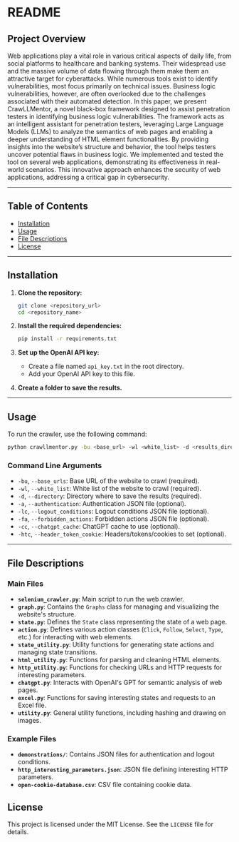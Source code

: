 # README

## Project Overview
Web applications play a vital role in various critical aspects of daily life, from social platforms to healthcare and banking systems. Their widespread use and the massive volume of data flowing through them make them an attractive target for cyberattacks. While numerous tools exist to identify vulnerabilities, most focus primarily on technical issues. Business logic vulnerabilities, however, are often overlooked due to the challenges associated with their automated detection. In this paper, we present CrawLLMentor, a novel black-box framework designed to assist penetration testers in identifying business logic vulnerabilities. The framework acts as an intelligent assistant for penetration testers, leveraging Large Language Models (LLMs) to analyze the semantics of web pages and enabling a deeper understanding of HTML element functionalities. By providing insights into the website’s structure and behavior, the tool helps testers uncover potential flaws in business logic. We implemented and tested the tool on several web applications, demonstrating its effectiveness in real-world scenarios. This innovative approach enhances the security of web applications, addressing a critical gap in cybersecurity.

---

## Table of Contents
- [Installation](#installation)
- [Usage](#usage)
- [File Descriptions](#file-descriptions)
- [License](#license)

---

## Installation
1. **Clone the repository:**
   ```bash
   git clone <repository_url>
   cd <repository_name>
   ```

2. **Install the required dependencies:**
   ```bash
   pip install -r requirements.txt
   ```

3. **Set up the OpenAI API key:**
   - Create a file named `api_key.txt` in the root directory.
   - Add your OpenAI API key to this file.
  
4. **Create a folder to save the results.**

---

## Usage
To run the crawler, use the following command:
```bash
python crawllmentor.py -bu <base_url> -wl <white_list> -d <results_directory>
```

### Command Line Arguments
- `-bu`, `--base_urls`: Base URL of the website to crawl (required).
- `-wl`, `--white_list`: White list of the website to crawl (required).
- `-d`, `--directory`: Directory where to save the results (required).
- `-a`, `--authentication`: Authentication JSON file (optional).
- `-lc`, `--logout_conditions`: Logout conditions JSON file (optional).
- `-fa`, `--forbidden_actions`: Forbidden actions JSON file (optional).
- `-cc`, `--chatgpt_cache`: ChatGPT cache to use (optional).
- `-htc`, `--header_token_cookie`: Headers/tokens/cookies to set (optional).

---

## File Descriptions

### Main Files
- **`selenium_crawler.py`**: Main script to run the web crawler.
- **`graph.py`**: Contains the `Graphs` class for managing and visualizing the website's structure.
- **`state.py`**: Defines the `State` class representing the state of a web page.
- **`action.py`**: Defines various action classes (`Click`, `Follow`, `Select`, `Type`, etc.) for interacting with web elements.
- **`state_utility.py`**: Utility functions for generating state actions and managing state transitions.
- **`html_utility.py`**: Functions for parsing and cleaning HTML elements.
- **`http_utility.py`**: Functions for checking URLs and HTTP requests for interesting parameters.
- **`chatgpt.py`**: Interacts with OpenAI's GPT for semantic analysis of web pages.
- **`excel.py`**: Functions for saving interesting states and requests to an Excel file.
- **`utility.py`**: General utility functions, including hashing and drawing on images.

### Example Files
- **`demonstrations/`**: Contains JSON files for authentication and logout conditions.
- **`http_interesting_parameters.json`**: JSON file defining interesting HTTP parameters.
- **`open-cookie-database.csv`**: CSV file containing cookie data.


## License
This project is licensed under the MIT License. See the `LICENSE` file for details.
